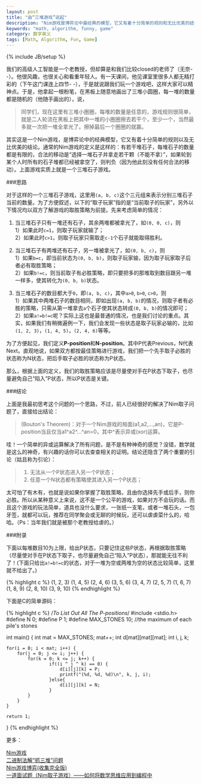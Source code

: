 ```yaml
---
layout: post
title: "由“三堆游戏”说起"
description: "Nim游戏是博弈论中最经典的模型，它又有着十分简单的规则和无比优美的结论."
keywords: "math, algorithm, funny, game"
category: 数学奥义
tags: [Math, Algorithm, Fun, Game]
---
```

{% include JB/setup %}

我们的高级人工智能是一个老教授，但却算是和我们比较closed的老师了（无奈- -）。他很风趣，也很关心和看重年轻人。有一天课间，他见课室里很多人都无精打彩的（下午这门课连上四节- -），于是就说跟我们玩一个游戏吧，这样大家可以精神点。于是，他拿起一根粉笔，在黑板上随意地画出了三堆小圆圈，每一堆的数量都是随机的（他随手画出的），说，

> 同学们，现在这里有三堆小圏圈，每堆的数量是任意的，游戏规则很简单，就是二人轮流在黑板上把其中一堆的小圈圈擦去若干个，至少一个，当然最多就一次把一堆全拿光了。擦掉最后一个圈圈的就赢。

<!-- more -->

其实这是一个Nim游戏，是博弈论中的经典模型，它又有着十分简单的规则以及无比优美的结论。通常的Nim游戏的定义是这样的：有若干堆石子，每堆石子的数量都是有限的，合法的移动是“选择一堆石子并拿走若干颗（不能不拿）”，如果轮到某个人时所有的石子堆都已经被拿空了，则判负（因为他此刻没有任何合法的移动）。上面游戏实质上就是一个三堆石子游戏。

###思路

对于这样的一个三堆石子游戏，这里用`(a, b, c)`这个三元组来表示分别三堆石子当前的数量。为了方便叙述，以下的“取子玩家”指的是“当前取子的玩家”，另外以下情况均以双方了解游戏的取胜策略为前提。先来考虑简单的情况：

1. 当三堆石子只有一堆还有石子，其余两堆都被拿光了，如`(0, 0, c)`，则  
1）如果此时`c=1`，则取子玩家就输了；  
2）如果此时`c>1`，则取子玩家只需取走`c-1`个石子就能取得胜利。

2. 当三堆石子有两堆还有石子，另一堆被拿光了，如`(0, b, c)`，则  
1）如果`b=c`，即当前状态为`(0, b, b)`，则取子玩家输，因为取子玩家取子后者必有取胜策略；  
2）如果`b!=c`，则当前取子有必胜策略，即只要把多的那堆取到数目跟另一堆一样多，使其转化为`(0, b, b)`状态。

3. 当三堆石子的数目都大于`0`，即`(a, b, c)`，其中`a>0`, `b>0`, `c>0`，则  
1）如果其中两堆石子的数目相同，即如出现`(a, b, b)`的情况，则取子者有必胜的策略，只需从第一堆拿去`a`个石子使其状态转成`(0, b, b)`的情况即可；  
2）如果`a!=b!=c`呢？实际上这也是最普通的情况，也是我们讨论的重点。其实，如果我们有稍微遍例一下，我们会发现一些状态是取子玩家必输的，比如`(1, 2, 3)`，`(1, 4, 5)`，`(2, 4, 6)`等等。

为了方便起见，我们定义**P-position**和**N-position**。其中P代表Previous，N代表Next。直观地说，如果双方都按最佳策略进行游戏，我们把一个先手取子必胜的状态称为N状态，把后手取子必胜的状态称为P状态。

那么，根据上面的定义，我们的取胜策略应该是尽量使对手在P状态下取子，也尽量避免自己“陷入”P状态，所以P状态是关键。

###结论

上面是我最初思考这个问题的一个思路，不过，前人已经很好的解决了Nim取子问题了，直接给出结论：

> (Bouton's Theorem)：对于一个Nim游戏的局面(a1,a2,...,an)，它是P-position当且仅当a1^a2^...^an=0，其中^表示异或(xor)运算。

哇！一个简单的异或运算解决了所有问题，是不是有种神奇的感觉？没错，数学就是这么的神奇，有兴趣的话你可以去查查相关的证明。结论还隐含了两个重要的引论（姑且称为引论）：

> 1. 无法从一个P状态进入另一个P状态；
> 2. 任意一个N状态都有策略使其进入另一个P状态；

太可怕了有木有，也就是说如果你掌握了取胜策略，且由你选择先手或后手，则你必胜。所以从某种意义上来说，这不是一个公平的游戏，如果对方不会玩的话。而且这个游戏的玩法简单，道具也没什么要求，一张纸一支笔，或者一堆石头，一包牙签，就都可以玩，推荐在同学聚会或无聊的时候玩，还可以虐虐菜什么的，哈哈。（Ps：当年我们就是被那个老教授给虐的。）

###附录

下面以每堆数目10为上限，给出P状态，只要记住这些P状态，再根据取胜策略（尽量使对手在P状态下取子，也尽量避免自己“陷入”P状态），那就能无往不利了！(下面只给出`a!=b!=c`的状态，对于一堆为空或两堆为空的状态比较简单，这里就不给出了。)

{% highlight c %}
(1, 2, 3)
(1, 4, 5)
(2, 4, 6)
(3, 5, 6)
(3, 4, 7)
(2, 5, 7)
(1, 6, 7)
(1, 8, 9)
(2, 8, 10)
(3, 9, 10)
{% endhighlight %}

下面是C的简单源码：

{% highlight c %}
/*To List Out All The P-positions*/
#include <stdio.h>
#define N 0;
#define P 1;
#define MAX_STONES 10;	//the maximum of each pile's stones

int main()
{
    int mat = MAX_STONES;
    mat++;
    int d[mat][mat][mat];
    int i, j, k;

    for(i = 0; i < mat; i++) {
        for(j = 0; j <= i; j++) {
            for(k = 0; k <= j; k++) {
                    if((i ^ j ^ k) == 0) {
                        d[i][j][k] = P;
                        printf("(%d, %d, %d)\n", k, j, i);
                    }else{
                        d[i][j][k] = N;
                    }
            }
        }
    }

    return 1;
}
{% endhighlight %}

更多：

[Nim游戏](http://baike.baidu.com/view/1101962.htm)  
[二进制法解“抓三堆”问题](http://zhan.renren.com/shuxuexiehui?gid=3602888498002367596&from=post&checked=true)  
[Nim游戏博弈(收集完全版)](http://www.cnblogs.com/exponent/articles/2141477.html)  
[一道面试题（Nim取子游戏）——如何将数学思维应用到编程中](http://www.cnblogs.com/HCOONa/archive/2012/04/24/game-of-nim1.html)  









